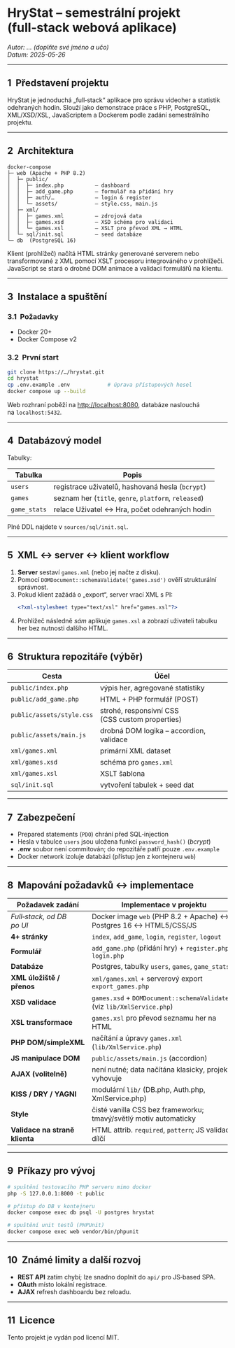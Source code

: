 
# HryStat – semestrální projekt (full‑stack webová aplikace)

*Autor: … (doplňte své jméno a učo)*  
*Datum: 2025-05-26*

---

## 1  Představení projektu
HryStat je jednoduchá „full‑stack“ aplikace pro správu videoher a statistik
odehraných hodin. Slouží jako demonstrace práce s PHP, PostgreSQL, XML/XSD/XSL,
JavaScriptem a Dockerem podle zadání semestrálního projektu.

---

## 2  Architektura

```
docker‑compose
├─ web (Apache + PHP 8.2)
│  ├─ public/
│  │  ├─ index.php          – dashboard
│  │  ├─ add_game.php       – formulář na přidání hry
│  │  ├─ auth/…             – login & register
│  │  └─ assets/            – style.css, main.js
│  ├─ xml/
│  │  ├─ games.xml          – zdrojová data
│  │  ├─ games.xsd          – XSD schéma pro validaci
│  │  └─ games.xsl          – XSLT pro převod XML → HTML
│  └─ sql/init.sql          – seed databáze
└─ db  (PostgreSQL 16)
```

Klient (prohlížeč) načítá HTML stránky generované serverem nebo
transformované z XML pomocí XSLT procesoru integrováného v prohlížeči.
JavaScript se stará o drobné DOM animace a validaci formulářů na klientu.

---

## 3  Instalace a spuštění

### 3.1  Požadavky
- Docker 20+
- Docker Compose v2

### 3.2  První start

```bash
git clone https://…/hrystat.git
cd hrystat
cp .env.example .env            # úprava přístupových hesel
docker compose up --build
```

Web rozhraní poběží na <http://localhost:8080>, databáze naslouchá na `localhost:5432`.

---

## 4  Databázový model

Tabulky:

| Tabulka | Popis                                                 |
|---------|-------------------------------------------------------|
| `users` | registrace uživatelů, hashovaná hesla (`bcrypt`)      |
| `games` | seznam her (`title`, `genre`, `platform`, `released`) |
| `game_stats` | relace Uživatel ↔ Hra, počet odehraných hodin    |

Plné DDL najdete v `sources/sql/init.sql`.

---

## 5  XML ↔ server ↔ klient workflow

1. **Server** sestaví `games.xml` (nebo jej načte z disku).
2. Pomocí `DOMDocument::schemaValidate('games.xsd')` ověří strukturální
   správnost.
3. Pokud klient zažádá o „export“, server vrací XML s PI:
   ```xml
   <?xml-stylesheet type="text/xsl" href="games.xsl"?>
   ```
4. Prohlížeč následně *sám* aplikuje `games.xsl` a zobrazí uživateli
   tabulku her bez nutnosti dalšího HTML.

---

## 6  Struktura repozitáře (výběr)

| Cesta | Účel |
|-------|------|
| `public/index.php` | výpis her, agregované statistiky |
| `public/add_game.php` | HTML + PHP formulář (POST) |
| `public/assets/style.css` | strohé, responsivní CSS (CSS custom properties) |
| `public/assets/main.js` | drobná DOM logika – accordion, validace |
| `xml/games.xml` | primární XML dataset |
| `xml/games.xsd` | schéma pro `games.xml` |
| `xml/games.xsl` | XSLT šablona |
| `sql/init.sql` | vytvoření tabulek + seed dat |

---

## 7  Zabezpečení

- Prepared statements (`PDO`) chrání před SQL‑injection  
- Hesla v tabulce `users` jsou uložena funkcí `password_hash()` (*bcrypt*)  
- **.env** soubor není commitován; do repozitáře patří pouze `.env.example`  
- Docker network izoluje databázi (přístup jen z kontejneru `web`)

---

## 8  Mapování požadavků ↔ implementace

| Požadavek zadání | Implementace v projektu |
|------------------|-------------------------|
| *Full‑stack, od DB po UI* | Docker image `web` (PHP 8.2 + Apache) ↔ Postgres 16 ↔ HTML5/CSS/JS |
| **4+ stránky** | `index`, `add_game`, `login`, `register`, `logout` |
| **Formulář** | `add_game.php` (přidání hry) + `register.php`, `login.php` |
| **Databáze** | Postgres, tabulky `users`, `games`, `game_stats` |
| **XML úložiště / přenos** | `xml/games.xml` + serverový export `export_games.php` |
| **XSD validace** | `games.xsd` + `DOMDocument::schemaValidate()` (viz `lib/XmlService.php`) |
| **XSL transformace** | `games.xsl` pro převod seznamu her na HTML |
| **PHP DOM/simpleXML** | načítání a úpravy `games.xml` (`lib/XmlService.php`) |
| **JS manipulace DOM** | `public/assets/main.js` (accordion) |
| **AJAX (volitelně)** | není nutné; data načítána klasicky, projekt vyhovuje |
| **KISS / DRY / YAGNI** | modulární `lib/` (DB.php, Auth.php, XmlService.php) |
| **Style** | čisté vanilla CSS bez frameworku; tmavý/světlý motiv automaticky |
| **Validace na straně klienta** | HTML attrib. `required`, `pattern`; JS validace dílčí |

---

## 9  Příkazy pro vývoj

```bash
# spuštění testovacího PHP serveru mimo docker
php -S 127.0.0.1:8000 -t public

# přístup do DB v kontejneru
docker compose exec db psql -U postgres hrystat

# spuštění unit testů (PHPUnit)
docker compose exec web vendor/bin/phpunit
```

---

## 10  Známé limity a další rozvoj

- **REST API** zatím chybí; lze snadno doplnit do `api/` pro JS‐based SPA.  
- **OAuth** místo lokální registrace.  
- **AJAX** refresh dashboardu bez reloadu.

---

## 11  Licence

Tento projekt je vydán pod licencí MIT.
